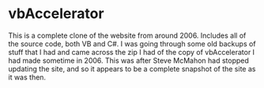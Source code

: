 # vbAccelerator
This is a complete clone of the website from around 2006.  Includes all of the source code, both VB and C#.
I was going through some old backups of stuff that I had and came across the zip I had of the copy of vbAccelerator I had made sometime in 2006.  This was after Steve McMahon had stopped updating the site, and so it appears to be a complete snapshot of the site as it was then.
